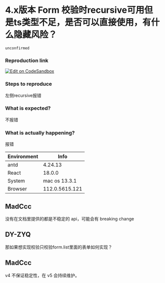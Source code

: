 # 4.x版本 Form 校验时recursive可用但是ts类型不足，是否可以直接使用，有什么隐藏风险？

`unconfirmed`

### Reproduction link

[![Edit on CodeSandbox](https://codesandbox.io/static/img/play-codesandbox.svg)](https://codesandbox.io/s/biao-dan-fang-fa-diao-yong-antd-4-24-13-forked-8vh9f6?file=/demo.tsx)

### Steps to reproduce

左侧recursive报错

### What is expected?

不报错

### What is actually happening?

报错

| Environment | Info           |
| ----------- | -------------- |
| antd        | 4.24.13        |
| React       | 18.0.0         |
| System      | mac os 13.3.1  |
| Browser     | 112.0.5615.121 |

<!-- generated by ant-design-issue-helper. DO NOT REMOVE -->

## MadCcc

没有在文档里提供的都是不稳定的 api，可能会有 breaking change

## DY-ZYQ

那如果想实现校验只校验form.list里面的表单如何实现？

## MadCcc

v4 不保证稳定性，在 v5 会持续维护。
